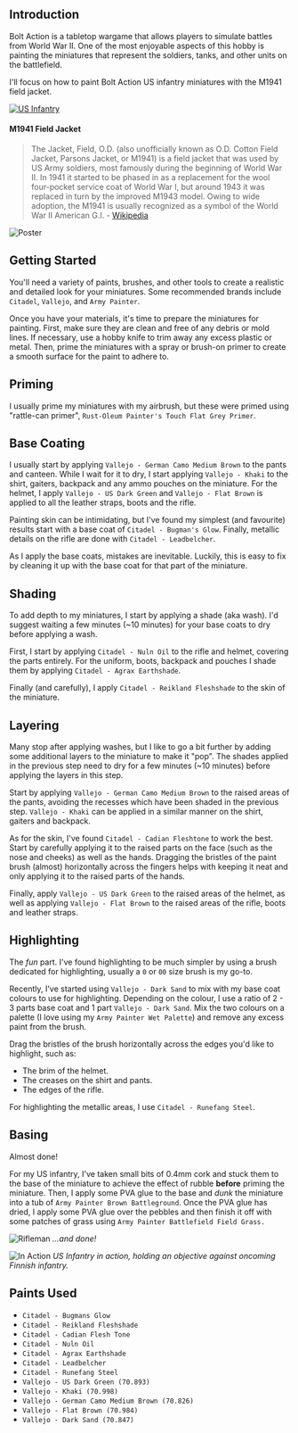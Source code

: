## Introduction

Bolt Action is a tabletop wargame that allows players to simulate battles from World War II.
One of the most enjoyable aspects of this hobby is painting the miniatures that represent the soldiers, tanks, and other units on the battlefield.

I'll focus on how to paint Bolt Action US infantry miniatures with the M1941 field jacket.

[![US Infantry](https://cdn.shopify.com/s/files/1/0309/8965/products/402013012-US-Infantry-_2018_-box-front.jpg?v=1627309847)](https://us.warlordgames.com/products/us-infantry-wwii-american-gis)

#### M1941 Field Jacket

> The Jacket, Field, O.D. (also unofficially known as O.D. Cotton Field Jacket, Parsons Jacket, or M1941) is a field jacket that was used by US Army soldiers, most famously during the beginning of World War II.
> In 1941 it started to be phased in as a replacement for the wool four-pocket service coat of World War I, but around 1943 it was replaced in turn by the improved M1943 model.
> Owing to wide adoption, the M1941 is usually recognized as a symbol of the World War II American G.I. - [Wikipedia](https://en.wikipedia.org/wiki/M1941_Field_Jacket)

![Poster](https://upload.wikimedia.org/wikipedia/commons/thumb/a/a5/%22WE_CLEAR_THE_WAY_-_ENGINEERS%22%2C_1941_-_1945.jpg/800px-%22WE_CLEAR_THE_WAY_-_ENGINEERS%22%2C_1941_-_1945.jpg)

## Getting Started

You'll need a variety of paints, brushes, and other tools to create a realistic and detailed look for your miniatures.
Some recommended brands include `Citadel`, `Vallejo`, and `Army Painter`.

Once you have your materials, it's time to prepare the miniatures for painting.
First, make sure they are clean and free of any debris or mold lines. If necessary, use a hobby knife to trim away any excess plastic or metal.
Then, prime the miniatures with a spray or brush-on primer to create a smooth surface for the paint to adhere to.

## Priming

I usually prime my miniatures with my airbrush, but these were primed using "rattle-can primer", `Rust-Oleum Painter's Touch Flat Grey Primer`.

## Base Coating

I usually start by applying `Vallejo - German Camo Medium Brown` to the pants and canteen.
While I wait for it to dry, I start applying `Vallejo - Khaki` to the shirt, gaiters, backpack and any ammo pouches on the miniature.
For the helmet, I apply `Vallejo - US Dark Green` and `Vallejo - Flat Brown` is applied to all the leather straps, boots and the rifle.

Painting skin can be intimidating, but I've found my simplest (and favourite) results start with a base coat of `Citadel - Bugman's Glow`.
Finally, metallic details on the rifle are done with `Citadel - Leadbelcher`.

As I apply the base coats, mistakes are inevitable. Luckily, this is easy to fix by cleaning it up with the base coat for that part of the miniature.

## Shading

To add depth to my miniatures, I start by applying a shade (aka wash).
I'd suggest waiting a few minutes (~10 minutes) for your base coats to dry before applying a wash.

First, I start by applying `Citadel - Nuln Oil` to the rifle and helmet, covering the parts entirely.
For the uniform, boots, backpack and pouches I shade them by applying `Citadel - Agrax Earthshade`.

Finally (and carefully), I apply `Citadel - Reikland Fleshshade` to the skin of the miniature.

## Layering

Many stop after applying washes, but I like to go a bit further by adding some additional layers to the miniature to make it "pop".
The shades applied in the previous step need to dry for a few minutes (~10 minutes) before applying the layers in this step.

Start by applying `Vallejo - German Camo Medium Brown` to the raised areas of the pants, avoiding the recesses which have been shaded in the previous step.
`Vallejo - Khaki` can be applied in a similar manner on the shirt, gaiters and backpack.

As for the skin, I've found `Citadel - Cadian Fleshtone` to work the best.
Start by carefully applying it to the raised parts on the face (such as the nose and cheeks) as well as the hands.
Dragging the bristles of the paint brush (almost) horizontally across the fingers helps with keeping it neat and only applying it to the raised parts of the hands.

Finally, apply `Vallejo - US Dark Green` to the raised areas of the helmet, as well as applying `Vallejo - Flat Brown` to the raised areas of the rifle, boots and leather straps.

## Highlighting

The _fun_ part.
I've found highlighting to be much simpler by using a brush dedicated for highlighting, usually a `0` or `00` size brush is my go-to.

Recently, I've started using `Vallejo - Dark Sand` to mix with my base coat colours to use for highlighting.
Depending on the colour, I use a ratio of 2 - 3 parts base coat and 1 part `Vallejo - Dark Sand`.
Mix the two colours on a palette (I love using my `Army Painter Wet Palette`) and remove any excess paint from the brush.

Drag the bristles of the brush horizontally across the edges you'd like to highlight, such as:
- The brim of the helmet.
- The creases on the shirt and pants.
- The edges of the rifle.

For highlighting the metallic areas, I use `Citadel - Runefang Steel`.

## Basing

Almost done!

For my US infantry, I've taken small bits of 0.4mm cork and stuck them to the base of the miniature to achieve the effect of rubble **before** priming the miniature.
Then, I apply some PVA glue to the base and _dunk_ the miniature into a tub of `Army Painter Brown Battleground`.
Once the PVA glue has dried, I apply some PVA glue over the pebbles and then finish it off with some patches of grass using `Army Painter Battlefield Field Grass.`

![Rifleman](https://francoislaubscher-blog.s3.af-south-1.amazonaws.com/images/hobby/us-m1941/rifleman.jpg)
*...and done!*

![In Action](https://francoislaubscher-blog.s3.af-south-1.amazonaws.com/images/hobby/us-m1941/large.jpg)
*US Infantry in action, holding an objective against oncoming Finnish infantry.*

## Paints Used

- `Citadel - Bugmans Glow`
- `Citadel - Reikland Fleshshade`
- `Citadel - Cadian Flesh Tone`
- `Citadel - Nuln Oil`
- `Citadel - Agrax Earthshade`
- `Citadel - Leadbelcher`
- `Citadel - Runefang Steel`
- `Vallejo - US Dark Green (70.893)`
- `Vallejo - Khaki (70.998)`
- `Vallejo - German Camo Medium Brown (70.826)`
- `Vallejo - Flat Brown (70.984)`
- `Vallejo - Dark Sand (70.847)`